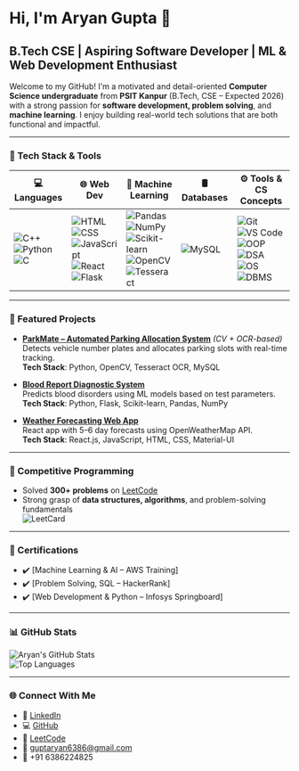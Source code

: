 # Hi, I'm Aryan Gupta 👋  
## B.Tech CSE | Aspiring Software Developer | ML & Web Development Enthusiast

Welcome to my GitHub! I'm a motivated and detail-oriented **Computer Science undergraduate** from **PSIT Kanpur** (B.Tech, CSE – Expected 2026) with a strong passion for **software development, problem solving**, and **machine learning**. I enjoy building real-world tech solutions that are both functional and impactful.

---

### 🚀 Tech Stack & Tools

| 💻 Languages | 🌐 Web Dev | 🧠 Machine Learning | 🛢️ Databases | ⚙️ Tools & CS Concepts |
|-------------|-------------|---------------------|----------------|------------------------|
| ![C++](https://img.shields.io/badge/C++-00599C?style=flat&logo=c%2B%2B&logoColor=white) <br> ![Python](https://img.shields.io/badge/Python-3776AB?style=flat&logo=python&logoColor=white) <br> ![C](https://img.shields.io/badge/C-A8B9CC?style=flat&logo=c&logoColor=white) | ![HTML](https://img.shields.io/badge/HTML5-E34F26?style=flat&logo=html5&logoColor=white) <br> ![CSS](https://img.shields.io/badge/CSS3-1572B6?style=flat&logo=css3&logoColor=white) <br> ![JavaScript](https://img.shields.io/badge/JavaScript-F7DF1E?style=flat&logo=javascript&logoColor=black) <br> ![React](https://img.shields.io/badge/React-61DAFB?style=flat&logo=react&logoColor=black) <br> ![Flask](https://img.shields.io/badge/Flask-000000?style=flat&logo=flask&logoColor=white) | ![Pandas](https://img.shields.io/badge/Pandas-150458?style=flat&logo=pandas&logoColor=white) <br> ![NumPy](https://img.shields.io/badge/NumPy-013243?style=flat&logo=numpy&logoColor=white) <br> ![Scikit-learn](https://img.shields.io/badge/Scikit--learn-F7931E?style=flat&logo=scikit-learn&logoColor=white) <br> ![OpenCV](https://img.shields.io/badge/OpenCV-5C3EE8?style=flat&logo=opencv&logoColor=white) <br> ![Tesseract](https://img.shields.io/badge/Tesseract-OCR-blueviolet) | ![MySQL](https://img.shields.io/badge/MySQL-4479A1?style=flat&logo=mysql&logoColor=white) | ![Git](https://img.shields.io/badge/Git-F05032?style=flat&logo=git&logoColor=white) <br> ![VS Code](https://img.shields.io/badge/VS%20Code-007ACC?style=flat&logo=visual-studio-code&logoColor=white) <br> ![OOP](https://img.shields.io/badge/OOPs-Concepts-informational) <br> ![DSA](https://img.shields.io/badge/DSA-Fundamentals-blue) <br> ![OS](https://img.shields.io/badge/OS-Theory-lightgrey) <br> ![DBMS](https://img.shields.io/badge/DBMS-Concepts-lightgreen) |

---

### 🔧 Featured Projects

- **[ParkMate – Automated Parking Allocation System](https://github.com/AryanGupta825/)** *(CV + OCR-based)*  
  Detects vehicle number plates and allocates parking slots with real-time tracking.  
  **Tech Stack**: Python, OpenCV, Tesseract OCR, MySQL  

- **[Blood Report Diagnostic System](https://github.com/AryanGupta825/Disease-Detection-Blood)**  
  Predicts blood disorders using ML models based on test parameters.  
  **Tech Stack**: Python, Flask, Scikit-learn, Pandas, NumPy  

- **[Weather Forecasting Web App](https://github.com/AryanGupta825)**  
  React app with 5–6 day forecasts using OpenWeatherMap API.  
  **Tech Stack**: React.js, JavaScript, HTML, CSS, Material-UI

---

### 🧠 Competitive Programming

- Solved **300+ problems** on [LeetCode](https://leetcode.com/ARYAN-GUPTA85/)  
- Strong grasp of **data structures, algorithms**, and problem-solving fundamentals  
![LeetCard](https://leetcard.jacoblin.cool/ARYAN-GUPTA85?ext=contest)

---

### 📜 Certifications

- ✔️ [Machine Learning & AI – AWS Training]  
- ✔️ [Problem Solving, SQL – HackerRank] 
- ✔️ [Web Development & Python – Infosys Springboard]

---

### 📊 GitHub Stats

![Aryan's GitHub Stats](https://github-readme-stats.vercel.app/api?username=AryanGupta825&show_icons=true&theme=radical)  
![Top Languages](https://github-readme-stats.vercel.app/api/top-langs/?username=AryanGupta825&layout=compact&theme=radical)

---

### 🌐 Connect With Me

- 📎 [LinkedIn](https://www.linkedin.com/in/aryan-gupta-774b88299/)  
- 💻 [GitHub](https://github.com/AryanGupta825)  
- 🧠 [LeetCode](https://leetcode.com/ARYAN-GUPTA85/)  
- 📧 [guptaryan6386@gmail.com](mailto:guptaryan6386@gmail.com)  
- 📱 +91 6386224825

